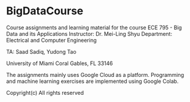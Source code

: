 # BigDataCourse

Course assignments and learning material for the course ECE 795 - Big Data and its Applications
Instructor: Dr. Mei-Ling Shyu
Department: Electrical and Computer Engineering

TA: Saad Sadiq, Yudong Tao

University of Miami
Coral Gables, FL 33146

The assignments mainly uses Google Cloud as a platform. Programming and machine learning exercises are implemented using Google Colab. 


Copyright(c)  All rights reserved

